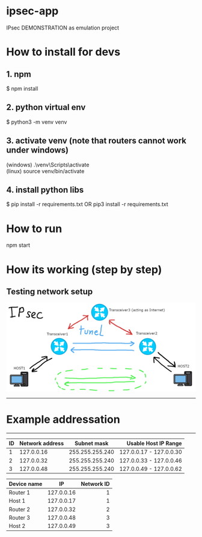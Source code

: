 # ipsec-app
IPsec DEMONSTRATION as emulation project

# How to install for devs
## 1. npm
$ npm install
## 2. python virtual env
$ python3 -m venv venv<br>
## 3. activate venv (note that routers cannot work under windows)
(windows) .\venv\Scripts\activate<br>
(linux) source venv/bin/activate<br>
## 4. install python libs
$ pip install -r requirements.txt
OR
pip3 install -r requirements.txt

# How to run
npm start

# How its working (step by step)
## Testing network setup
![network](schemat.png)

---
# Example addressation
---

| ID | Network address      | Subnet mask           | Usable Host IP Range    |
| -- | -------------------- |:---------------------:| -----------------------:|
| 1  | 127.0.0.16           | 255.255.255.240       | 127.0.0.17 - 127.0.0.30 |
| 2  | 127.0.0.32           | 255.255.255.240       | 127.0.0.33 - 127.0.0.46 |
| 3  | 127.0.0.48           | 255.255.255.240       | 127.0.0.49 - 127.0.0.62 |


| Device name   |       IP      | Network ID |
| ------------- |:-------------:| ----------:|
| Router 1      | 127.0.0.16    |      1     |
| Host 1        | 127.0.0.17    |      1     |
| Router 2      | 127.0.0.32    |      2     |
| Router 3      | 127.0.0.48    |      3     |
| Host 2        | 127.0.0.49    |      3     |